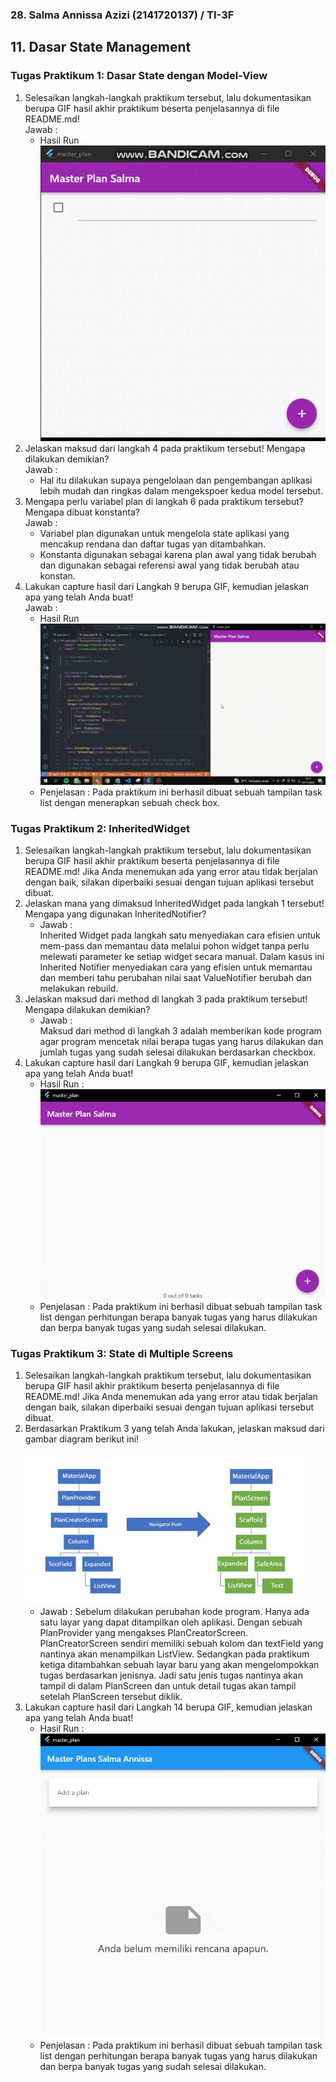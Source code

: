 ### **28. Salma Annissa Azizi (2141720137) / TI-3F**
## **11. Dasar State Management**

### **Tugas Praktikum 1: Dasar State dengan Model-View**
1. Selesaikan langkah-langkah praktikum tersebut, lalu dokumentasikan berupa GIF hasil akhir praktikum beserta penjelasannya di file README.md! </br>
Jawab : </br>
    - Hasil Run </br>
        ![img](docs/TU-01-HASIL.gif)
2. Jelaskan maksud dari langkah 4 pada praktikum tersebut! Mengapa dilakukan demikian? </br>
Jawab : </br>
    - Hal itu dilakukan supaya pengelolaan dan pengembangan aplikasi lebih mudah dan ringkas dalam mengekspoer kedua model tersebut.
3. Mengapa perlu variabel plan di langkah 6 pada praktikum tersebut? Mengapa dibuat konstanta? </br>
Jawab : </br>
    - Variabel plan digunakan untuk mengelola state aplikasi yang mencakup rendana dan daftar tugas yan ditambahkan.
    - Konstanta digunakan sebagai karena plan awal yang tidak berubah dan digunakan sebagai referensi awal yang tidak berubah atau konstan.
4. Lakukan capture hasil dari Langkah 9 berupa GIF, kemudian jelaskan apa yang telah Anda buat! </br>
Jawab : </br>
    - Hasil Run </br>
        ![img](docs/PR-01-09.gif) </br>
    - Penjelasan : Pada praktikum ini berhasil dibuat sebuah tampilan task list dengan menerapkan sebuah check box.

### **Tugas Praktikum 2: InheritedWidget**
1. Selesaikan langkah-langkah praktikum tersebut, lalu dokumentasikan berupa GIF hasil akhir praktikum beserta penjelasannya di file README.md! Jika Anda menemukan ada yang error atau tidak berjalan dengan baik, silakan diperbaiki sesuai dengan tujuan aplikasi tersebut dibuat.
2. Jelaskan mana yang dimaksud InheritedWidget pada langkah 1 tersebut! Mengapa yang digunakan InheritedNotifier?
    - Jawab : </br>
        Inherited Widget pada langkah satu menyediakan cara efisien untuk mem-pass dan memantau data melalui pohon widget tanpa perlu melewati parameter ke setiap widget secara manual. Dalam kasus ini Inherited Notifier menyediakan cara yang efisien untuk memantau dan memberi tahu perubahan nilai saat ValueNotifier berubah dan melakukan rebuild.
3. Jelaskan maksud dari method di langkah 3 pada praktikum tersebut! Mengapa dilakukan demikian?
    - Jawab : </br>
        Maksud dari method di langkah 3 adalah memberikan kode program agar program mencetak nilai berapa tugas yang harus dilakukan dan jumlah tugas yang sudah selesai dilakukan berdasarkan checkbox.
4. Lakukan capture hasil dari Langkah 9 berupa GIF, kemudian jelaskan apa yang telah Anda buat! </br>
    - Hasil Run : </br>
        ![img](docs/PR-02-HASIL.gif)
    - Penjelasan : Pada praktikum ini berhasil dibuat sebuah tampilan task list dengan perhitungan berapa banyak tugas yang harus dilakukan dan berpa banyak tugas yang sudah selesai dilakukan.

### **Tugas Praktikum 3: State di Multiple Screens**
1. Selesaikan langkah-langkah praktikum tersebut, lalu dokumentasikan berupa GIF hasil akhir praktikum beserta penjelasannya di file README.md! Jika Anda menemukan ada yang error atau tidak berjalan dengan baik, silakan diperbaiki sesuai dengan tujuan aplikasi tersebut dibuat.
2. Berdasarkan Praktikum 3 yang telah Anda lakukan, jelaskan maksud dari gambar diagram berikut ini! </br>\
    ![img](docs/diagram.PNG)
    - Jawab : Sebelum dilakukan perubahan kode program. Hanya ada satu layar yang dapat ditampilkan oleh aplikasi. Dengan sebuah PlanProvider yang mengakses PlanCreatorScreen. PlanCreatorScreen sendiri memiliki sebuah kolom dan textField yang nantinya akan menampilkan ListView. Sedangkan pada praktikum ketiga ditambahkan sebuah layar baru yang akan mengelompokkan tugas berdasarkan jenisnya. Jadi satu jenis tugas nantinya akan tampil di dalam PlanScreen dan untuk detail tugas akan tampil setelah PlanScreen tersebut diklik.
3. Lakukan capture hasil dari Langkah 14 berupa GIF, kemudian jelaskan apa yang telah Anda buat!
    - Hasil Run : </br>
        ![img](docs/PR-03-HASIL.gif)
    - Penjelasan : Pada praktikum ini berhasil dibuat sebuah tampilan task list dengan perhitungan berapa banyak tugas yang harus dilakukan dan berpa banyak tugas yang sudah selesai dilakukan.